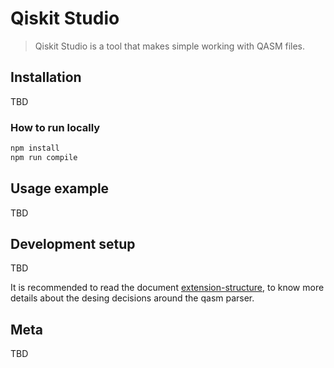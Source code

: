 # Qiskit Studio
> Qiskit Studio is a tool that makes simple working with QASM files.

## Installation

TBD

### How to run locally

```sh
npm install
npm run compile
```

## Usage example

TBD

## Development setup

TBD

It is recommended to read the document [extension-structure](docs/extension-structure.md), to know more details about the desing decisions around the qasm parser.

## Meta

TBD
